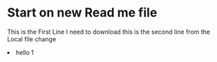# Start on new Read me file

This is the First Line I need to  download
this is the second line from the Local file change
<li> hello 1
